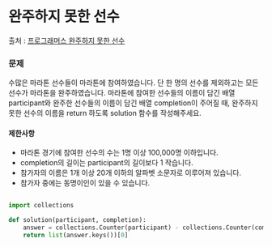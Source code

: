 # 완주하지 못한 선수
출처 : [프로그래머스 완주하지 못한 선수](https://programmers.co.kr/learn/courses/30/lessons/42576?language=python3)

### 문제 
 수많은 마라톤 선수들이 마라톤에 참여하였습니다. 단 한 명의 선수를 제외하고는 모든 선수가 마라톤을 완주하였습니다.
 마라톤에 참여한 선수들의 이름이 담긴 배열 participant와 완주한 선수들의 이름이 담긴 배열 completion이 주어질 때, 완주하지 못한 선수의 이름을 return 하도록 solution 함수를 작성해주세요.

#### 제한사항
- 마라톤 경기에 참여한 선수의 수는 1명 이상 100,000명 이하입니다.
- completion의 길이는 participant의 길이보다 1 작습니다. 
- 참가자의 이름은 1개 이상 20개 이하의 알파벳 소문자로 이루어져 있습니다. 
- 참가자 중에는 동명이인이 있을 수 있습니다.

```python

import collections

def solution(participant, completion):
    answer = collections.Counter(participant) - collections.Counter(completion)
    return list(answer.keys())[0]

```